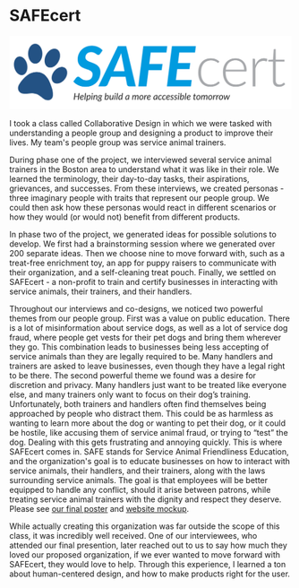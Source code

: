 # SAFEcert

![SAFEcert Logo](assets/project-pics/safecert.png)

I took a class called Collaborative Design in which we were tasked with understanding a people group and designing a product to improve their lives. My team's people group was service animal trainers.

During phase one of the project, we interviewed several service animal trainers in the Boston area to understand what it was like in their role. We learned the terminology, their day-to-day tasks, their aspirations, grievances, and successes. From these interviews, we created personas - three imaginary people with traits that represent our people group. We could then ask how these personas would react in different scenarios or how they would (or would not) benefit from different products.

In phase two of the project, we generated ideas for possible solutions to develop. We first had a brainstorming session where we generated over 200 separate ideas. Then we choose nine to move forward with, such as a treat-free enrichment toy, an app for puppy raisers to communicate with their organization, and a self-cleaning treat pouch. Finally, we settled on SAFEcert - a non-profit to train and certify businesses in interacting with service animals, their trainers, and their handlers.

Throughout our interviews and co-designs, we noticed two powerful themes from our people group. First was a value on public education. There is a lot of misinformation about service dogs, as well as a lot of service dog fraud, where people get vests for their pet dogs and bring them wherever they go. This combination leads to businesses being less accepting of service animals than they are legally required to be. Many handlers and trainers are asked to leave businesses, even though they have a legal right to be there.  The second powerful theme we found was a desire for discretion and privacy. Many handlers just want to be treated like everyone else, and many trainers only want to focus on their dog’s training. Unfortunately, both trainers and handlers often find themselves being approached by people who distract them. This could be as harmless as wanting to learn more about the dog or wanting to pet their dog, or it could be hostile, like accusing them of service animal fraud, or trying to “test” the dog. Dealing with this gets frustrating and annoying quickly. This is where SAFEcert comes in. SAFE stands for Service Animal Friendliness Education, and the organization's goal is to educate businesses on how to interact with service animals, their handlers, and their trainers, along with the laws surrounding service animals. The goal is that employees will be better equipped to handle any conflict, should it arise between patrons, while treating service animal trainers with the dignity and respect they deserve. Please see [our final poster](assets/safecert-poster.pdf) and [website mockup](assets/safecert-website.pdf).

While actually creating this organization was far outside the scope of this class, it was incredibly well received. One of our interviewees, who attended our final presention, later reached out to us to say how much they loved our proposed organization, if we ever wanted to move forward with SAFEcert, they would love to help. Through this experience, I learned a ton about human-centered design, and how to make products right for the user.

